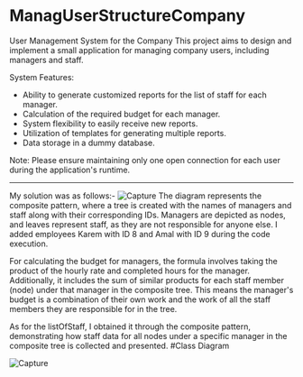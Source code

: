 # ManagUserStructureCompany
User Management System for the Company
This project aims to design and implement a small application for managing company users, including managers and staff.

System Features:
- Ability to generate customized reports for the list of staff for each manager.
- Calculation of the required budget for each manager.
- System flexibility to easily receive new reports.
- Utilization of templates for generating multiple reports.
- Data storage in a dummy database.

Note:
Please ensure maintaining only one open connection for each user during the application's runtime.

---------------------------------------------------------------------------------------------
My solution was as follows:-
![Capture](https://github.com/marahsaadeh/ManagUserStructureCompany/assets/92647123/cd5af59d-a678-461f-a776-ef756fa62155)
The diagram represents the composite pattern, where a tree is created with the names of managers and staff along with their corresponding IDs. Managers are depicted as nodes, and leaves represent staff, as they are not responsible for anyone else. I added employees Karem with ID 8 and Amal with ID 9 during the code execution.

For calculating the budget for managers, the formula involves taking the product of the hourly rate and completed hours for the manager. Additionally, it includes the sum of similar products for each staff member (node) under that manager in the composite tree. This means the manager's budget is a combination of their own work and the work of all the staff members they are responsible for in the tree.

As for the listOfStaff, I obtained it through the composite pattern, demonstrating how staff data for all nodes under a specific manager in the composite tree is collected and presented.
#Class Diagram 

![Capture](https://github.com/marahsaadeh/ManagUserStructureCompany/assets/92647123/48de2387-75be-4abd-bbf6-e3f9ba876c72)
